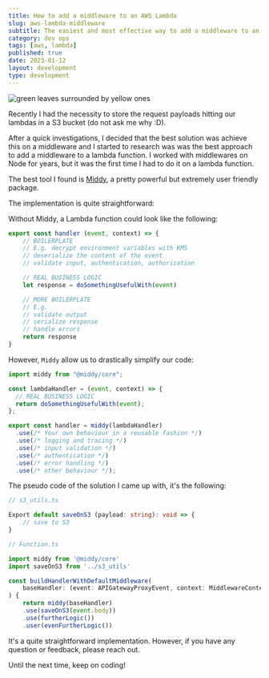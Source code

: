 ```yaml
---
title: How to add a middleware to an AWS Lambda
slug: aws-lambda-middleware
subtitle: The easiest and most effective way to add a middleware to an AWS lambda using Middy
category: dev ops
tags: [aws, lambda]
published: true
date: 2023-01-12
layout: development
type: development
---
```


<script>
  import Image from '$lib/components/Image.svelte';
  import mainImage from '$lib/assets/images/blog/leaves-middle.jpg?w=1000&h=600';
  import mainImageWebP from '$lib/assets/images/blog/leaves-middle.jpg?w=1000&h=600&format=webp&srcset';
  import mainImageSrcset from '$lib/assets/images/blog/leaves-middle.jpg?w=1000&h=600&srcset';
</script>

<Image
	wepImage={mainImageWebP}
	jpegImage={mainImage}
	alt='green leaves surrounded by yellow ones'
	width={1000}
	height={600}
	placeholder='blur'
	classes='mt-6 mb-8 rounded-lg drop-shadow-md'
	loading='eager'
	feedImage=true
/>

Recently I had the necessity to store the request payloads hitting our lambdas in a S3 bucket (do not ask me why :D).

After a quick investigations, I decided that the best solution was achieve this on a middleware and I started to research was was the best approach to add a middleware to a lambda function.
I worked with middlewares on Node for years, but it was the first time I had to do it on a lambda function.

The best tool I found is [Middy](https://github.com/middyjs/middy), a pretty powerful but extremely user friendly package.

The implementation is quite straightforward:

Without Middy, a Lambda function could look like the following:

```js
export const handler (event, context) => {
	// BOILERPLATE
	// E.g. decrypt environment variables with KMS
	// deserialize the content of the event
	// validate input, authentication, authorization

	// REAL BUSINESS LOGIC
	let response = doSomethingUsefulWith(event)

	// MORE BOILERPLATE
	// E.g.
	// validate output
	// serialize response
	// handle errors
	return response
}
```

However, `Middy` allow us to drastically simplify our code:

```js
import middy from "@middy/core";

const lambdaHandler = (event, context) => {
  // REAL BUSINESS LOGIC
  return doSomethingUsefulWith(event);
};

export const handler = middy(lambdaHandler)
  .use(/* Your own behaviour in a reusable fashion */)
  .use(/* logging and tracing */)
  .use(/* input validation */)
  .use(/* authentication */)
  .use(/* error handling */)
  .use(/* other behaviour */);
```

The pseudo code of the solution I came up with, it's the following:

```typescript
// s3_utils.ts

Export default saveOnS3 (payload: string): void => {
	// save to S3
}
```

```typescript
// Function.ts

import middy from '@middy/core'
import saveOnS3 from '../s3_utils'

const buildHandlerWithDefaultMiddleware(
	baseHandler: (event: APIGatewayProxyEvent, context: MiddlewareContext) => Promise<APIGatewayProxyResult>,
) {
	return middy(baseHandler)
	.use(saveOnS3(event.body))
	.use(furtherLogic())
	.user(evenFurtherLogic())

```

It's a quite straightforward implementation. However, if you have any question or feedback, please reach out.

Until the next time, keep on coding!
